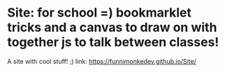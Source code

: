 # Site: for school =) bookmarklet tricks and a canvas to draw on with together js to talk between classes!
A site with cool stuff! ;)
link: https://funnimonkedev.github.io/Site/
